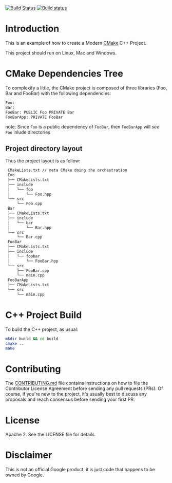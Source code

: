 [![Build Status](https://travis-ci.org/Mizux/cmake-cpp.svg?branch=master)](https://travis-ci.org/Mizux/cmake-cpp)
[![Build status](https://ci.appveyor.com/api/projects/status/cmv8xp5npei1o6w3/branch/master?svg=true)](https://ci.appveyor.com/project/Mizux/cmake-cpp/branch/master)

# Introduction

This is an example of how to create a Modern [CMake](https://cmake.org/) C++ Project.

This project should run on Linux, Mac and Windows.

# CMake Dependencies Tree
To complexify a little, the CMake project is composed of three libraries (Foo, Bar and FooBar)
with the following dependencies:  
```sh
Foo:
Bar:
FooBar: PUBLIC Foo PRIVATE Bar
FooBarApp: PRIVATE FooBar
```

note: Since `Foo` is a public dependency of `FooBar`, then `FooBarApp` will
*see* `Foo` inlude directories
## Project directory layout
Thus the project layout is as follow:
```sh
 CMakeLists.txt // meta CMake doing the orchestration
 Foo
 ├── CMakeLists.txt
 ├── include
 │   └── foo
 │       └── Foo.hpp
 └── src
     └── Foo.cpp
 Bar
 ├── CMakeLists.txt
 ├── include
 │   └── bar
 │       └── Bar.hpp
 └── src
     └── Bar.cpp
 FooBar
 ├── CMakeLists.txt
 ├── include
 │   └── foobar
 │       └── FooBar.hpp
 └── src
     ├── FooBar.cpp
     └── main.cpp
 FooBarApp
 ├── CMakeLists.txt
 └── src
     └── main.cpp
```

# C++ Project Build
To build the C++ project, as usual:
```sh
mkdir build && cd build
cmake ..
make
```

# Contributing

The [CONTRIBUTING.md](./CONTRIBUTING.md) file contains instructions on how to
file the Contributor License Agreement before sending any pull requests (PRs).
Of course, if you're new to the project, it's usually best to discuss any
proposals and reach consensus before sending your first PR.

# License

Apache 2. See the LICENSE file for details.

# Disclaimer

This is not an official Google product, it is just code that happens to be
owned by Google.
